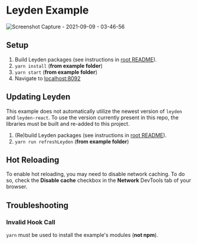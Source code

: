 # Leyden Example

![Screenshot Capture - 2021-09-09 - 03-46-56](https://user-images.githubusercontent.com/3399889/132645410-b1b79ea7-f56e-40a6-ae20-cdb71d208c3b.png)


## Setup

1. Build Leyden packages (see instructions in [root README][root-readme]).
2. `yarn install` (**from example folder**)
3. `yarn start` (**from example folder**)
4. Navigate to [localhost:8092](http://localhost:8092/)

## Updating Leyden

This example does not automatically utilize the newest version of `leyden` and `leyden-react`. To use the version currently present in this repo, the libraries must be built and re-added to this project.

1. (Re)build Leyden packages (see instructions in [root README][root-readme]).
2. `yarn run refreshLeyden` (**from example folder**)

## Hot Reloading

To enable hot reloading, you may need to disable network caching. To do so, check the **Disable cache** checkbox in the **Network** DevTools tab of your browser.

## Troubleshooting

### Invalid Hook Call

`yarn` must be used to install the example's modules (**not npm**).

[root-readme]: https://github.com/1build/leyden/blob/main/README.md
